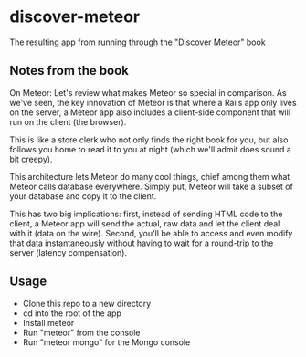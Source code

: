 # discover-meteor
The resulting app from running through the "Discover Meteor" book

## Notes from the book

On Meteor:
Let's review what makes Meteor so special in comparison. As we've seen, the key innovation of Meteor is that where a Rails app only lives on the server, a Meteor app also includes a client-side component that will run on the client (the browser).

This is like a store clerk who not only finds the right book for you, but also follows you home to read it to you at night (which we'll admit does sound a bit creepy).

This architecture lets Meteor do many cool things, chief among them what Meteor calls database everywhere. Simply put, Meteor will take a subset of your database and copy it to the client.

This has two big implications: first, instead of sending HTML code to the client, a Meteor app will send the actual, raw data and let the client deal with it (data on the wire). Second, you'll be able to access and even modify that data instantaneously without having to wait for a round-trip to the server (latency compensation).

## Usage

  - Clone this repo to a new directory
  - cd into the root of the app
  - Install meteor
  - Run "meteor" from the console
  - Run "meteor mongo" for the Mongo console 
